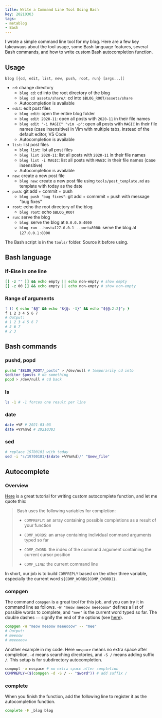 ```yaml
---
title: Write a Command Line Tool Using Bash
key: 20210303
tags:
- metablog
- Bash
---
```


I wrote a simple command line tool for my blog. Here are a few key takeaways about the tool usage, some Bash language features, several Bash commands, and how to write custom Bash autocompletion function.



<!--more-->



## Usage

```
blog [{cd, edit, list, new, push, root, run} [args...]]
```

* `cd`: change directory
  * `blog cd`: cd into the root directory of the blog
  * `blog cd assets/share/`: cd into `$BLOG_ROOT/assets/share`
  * Autocompletion is available
* `edit`: edit post files
  * `blog edit`: open the entire blog folder
  * `blog edit 2020-11`: open all posts with `2020-11` in their file names
  * `blog edit "-i MAGIC" "vim -p"`: open all posts with `MAGIC` in their file names (case insensitive) in Vim with multiple tabs, instead of the default editor, VS Code
  * Autocompletion is available
* `list`: list post files
  * `blog list`: list all post files
  * `blog list 2020-11`: list all posts with `2020-11` in their file names
  * `blog list -i MAGIC`: list all posts with `MAGIC` in their file names (case insensitive)
  * Autocompletion is available
* `new`: create a new post file
  * `blog new`: create a new post file using `tools/post_template.md` as template with today as the date
* `push`: git add + commit + push
  * `blog push "bug fixes"`: git add + commmit + push with message "bug fixes"
* `root`: echo the root directory of the blog
  * `blog root`: echo `$BLOG_ROOT`
* `run`: serve the blog
  * `blog`: serve the blog at `0.0.0.0:4000`
  * `blog run --host=127.0.0.1 --port=8000`: serve the blog at `127.0.0.1:8000`

The Bash script is in the `tools/` folder. Source it before using.



## Bash language

### If-Else in one line

```bash
[[ -z "" ]] && echo empty || echo non-empty # show empty
[[ -z 00 ]] && echo empty || echo non-empty # show non-empty
```

### Range of arguments

```bash
f () { echo "$@" && echo "${@: -3}" && echo "${@:2:2}"; }
f 1 2 3 4 5 6 7
# Output:
# 1 2 3 4 5 6 7
# 5 6 7
# 2 3
```



## Bash commands

### pushd, popd

```bash
pushd "$BLOG_ROOT/_posts" > /dev/null # temporarily cd into
$editor $posts # do something
popd > /dev/null # cd back
```

### ls

```bash
ls -1 # -1 forces one result per line
```

### date

```bash
date +%F # 2021-03-03
date +%Y%m%d # 20210303
```

### sed

```bash
# replace 19700101 with today
sed -i "s/19700101/$(date +%Y%m%d)/" "$new_file"
```

## Autocomplete

### Overview

[Here](http://fahdshariff.blogspot.com/2011/04/writing-your-own-bash-completion.html) is a great tutorial for writing custom autocomplete function, and let me quote this:

> Bash uses the following variables for completion:
>
> * `COMPREPLY`: an array containing possible completions as a result of your function
>
> * `COMP_WORDS`: an array containing individual command arguments typed so far
>
> * `COMP_CWORD`: the index of the command argument containing the current cursor position
>
> * `COMP_LINE`: the current command line

In short, our job is to build `COMPREPLY` based on the other three variable, especially the current word `${COMP_WORDS[COMP_CWORD]}`.

### compgen

The command `compgen` is a great tool for this job, and you can try it in command line as follows. `-W "meow meeoow meeeooow"` defines a list of possible words to complete, and `"mee"` is the current word typed so far. The double dashes `--` signify the end of the options (see [here](https://unix.stackexchange.com/questions/11376/what-does-double-dash-mean)).

```bash
compgen -W "meow meeoow meeeooow" -- "mee"
# Output:
# meeoow
# meeeooow
```

Another example in my code. Here `nospace` means no extra space after completion, `-d` means searching directories, and `-S /` means adding suffix `/`. This setup is for subdirectory autocompletion.
```bash
compopt -o nospace # no extra space after completion
COMPREPLY=($(compgen -d -S / -- "$word")) # add suffix /
```

### complete

When you finish the function, add the following line to register it as the autocompletion function.
```bash
complete -F _blog blog
```
